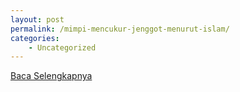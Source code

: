 ```yaml
---
layout: post
permalink: /mimpi-mencukur-jenggot-menurut-islam/
categories:
    - Uncategorized
---
```


[Baca Selengkapnya](/02)